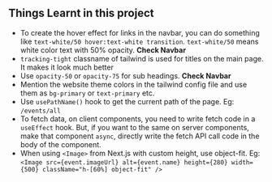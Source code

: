 ## Things Learnt in this project

- To create the hover effect for links in the navbar, you can do something like `text-white/50 hover:text-white transition`. `text-white/50` means white color text with 50% opacity. **Check Navbar**
- `tracking-tight` classname of tailwind is used for titles on the main page. It makes it look much better
- Use `opacity-50` or `opacity-75` for sub headings. **Check Navbar**
- Mention the website theme colors in the tailwind config file and use them as `bg-primary` or `text-primary` etc.
- Use `usePathName()` hook to get the current path of the page. Eg: `/events/all`
- To fetch data, on client components, you need to write fetch code in a `useEffect` hook. But, if you want to the same
  on server components, make that component `async`, directly write the fetch API call code in the body of the component.
- When using `<Image>` from Next.js with custom height, use object-fit. Eg: `<Image
      src={event.imageUrl}
      alt={event.name}
      height={280}
      width={500}
      className="h-[60%] object-fit"
    />`
